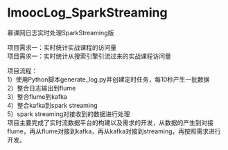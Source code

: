 # ImoocLog_SparkStreaming </br>
慕课网日志实时处理SparkStreaming版 </br>

项目需求一：实时统计实战课程的访问量 </br>
项目需求一：实时统计从搜索引擎引流过来的实战课程访问量 </br>

项目流程：</br>
1）使用Python脚本generate_log.py并创建定时任务，每10秒产生一批数据 </br>
2）整合日志输出到flume </br>
3）整合flume到kafka </br>
4）整合kafka到spark streaming </br>
5）spark streaming对接收到的数据进行处理 </br>
项目主要完成了实时流数据平台的构建以及需求的开发，从数据的产生到对接flume，再从flume对接到kafka，再从kafka对接到streaming，再按照需求进行开发。
